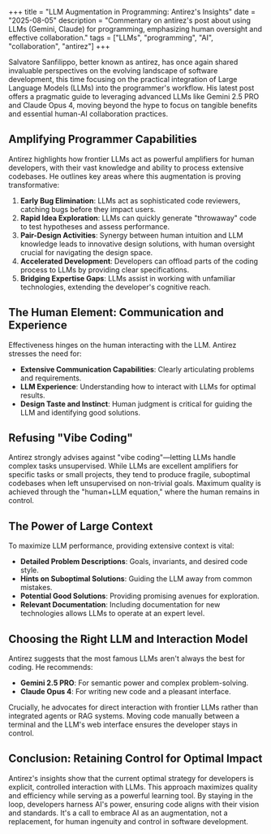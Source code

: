 +++
title = "LLM Augmentation in Programming: Antirez's Insights"
date = "2025-08-05"
description = "Commentary on antirez's post about using LLMs (Gemini, Claude) for programming, emphasizing human oversight and effective collaboration."
tags = ["LLMs", "programming", "AI", "collaboration", "antirez"]
+++

Salvatore Sanfilippo, better known as antirez, has once again shared invaluable perspectives on the evolving landscape of software development, this time focusing on the practical integration of Large Language Models (LLMs) into the programmer's workflow. His latest post offers a pragmatic guide to leveraging advanced LLMs like Gemini 2.5 PRO and Claude Opus 4, moving beyond the hype to focus on tangible benefits and essential human-AI collaboration practices.

## Amplifying Programmer Capabilities

Antirez highlights how frontier LLMs act as powerful amplifiers for human developers, with their vast knowledge and ability to process extensive codebases. He outlines key areas where this augmentation is proving transformative:

1.  **Early Bug Elimination**: LLMs act as sophisticated code reviewers, catching bugs before they impact users.
2.  **Rapid Idea Exploration**: LLMs can quickly generate "throwaway" code to test hypotheses and assess performance.
3.  **Pair-Design Activities**: Synergy between human intuition and LLM knowledge leads to innovative design solutions, with human oversight crucial for navigating the design space.
4.  **Accelerated Development**: Developers can offload parts of the coding process to LLMs by providing clear specifications.
5.  **Bridging Expertise Gaps**: LLMs assist in working with unfamiliar technologies, extending the developer's cognitive reach.

## The Human Element: Communication and Experience

Effectiveness hinges on the human interacting with the LLM. Antirez stresses the need for:

*   **Extensive Communication Capabilities**: Clearly articulating problems and requirements.
*   **LLM Experience**: Understanding how to interact with LLMs for optimal results.
*   **Design Taste and Instinct**: Human judgment is critical for guiding the LLM and identifying good solutions.

## Refusing "Vibe Coding"

Antirez strongly advises against "vibe coding"—letting LLMs handle complex tasks unsupervised. While LLMs are excellent amplifiers for specific tasks or small projects, they tend to produce fragile, suboptimal codebases when left unsupervised on non-trivial goals. Maximum quality is achieved through the "human+LLM equation," where the human remains in control.

## The Power of Large Context

To maximize LLM performance, providing extensive context is vital:

*   **Detailed Problem Descriptions**: Goals, invariants, and desired code style.
*   **Hints on Suboptimal Solutions**: Guiding the LLM away from common mistakes.
*   **Potential Good Solutions**: Providing promising avenues for exploration.
*   **Relevant Documentation**: Including documentation for new technologies allows LLMs to operate at an expert level.

## Choosing the Right LLM and Interaction Model

Antirez suggests that the most famous LLMs aren't always the best for coding. He recommends:

*   **Gemini 2.5 PRO**: For semantic power and complex problem-solving.
*   **Claude Opus 4**: For writing new code and a pleasant interface.

Crucially, he advocates for direct interaction with frontier LLMs rather than integrated agents or RAG systems. Moving code manually between a terminal and the LLM's web interface ensures the developer stays in control.

## Conclusion: Retaining Control for Optimal Impact

Antirez's insights show that the current optimal strategy for developers is explicit, controlled interaction with LLMs. This approach maximizes quality and efficiency while serving as a powerful learning tool. By staying in the loop, developers harness AI's power, ensuring code aligns with their vision and standards. It's a call to embrace AI as an augmentation, not a replacement, for human ingenuity and control in software development.
